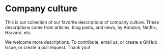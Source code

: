 # Company culture

This is our collection of our favorite descriptions of company culture. These descriptions come from articles, blog posts, and news, by Amazon, Netflix, Harvard, etc.

We welcome more descriptions. To contribute, email us, or create a GitHub issue, or create a pull request. Thank you!
